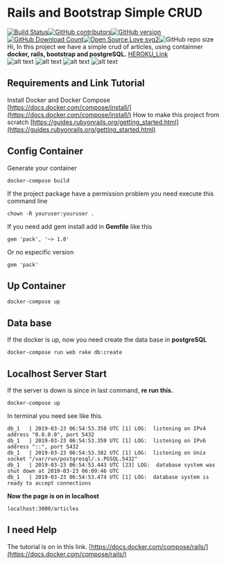 # Rails and Bootstrap Simple CRUD
[![Build Status](https://travis-ci.org/riberman/railscrudbootstrap.svg?branch=master)](https://travis-ci.org/riberman/railscrudbootstrap)[![GitHub contributors](https://img.shields.io/github/contributors/riberman/railscrudbootstrap.svg)](https://GitHub.com/riberman/railscrudbootstrap/graphs/contributors/)[![GitHub version](https://badge.fury.io/gh/riberman%2Frailscrudbootstrap.svg)](https://github.com/riberman/railscrudbootstrap)[
![GitHub Download Count](https://img.shields.io/github/downloads/riberman/railscrudbootstrap/total.svg)![Open Source Love svg2](https://badges.frapsoft.com/os/v2/open-source.svg?v=103)](https://github.com/riberman/railscrudbootstrap)![GitHub repo size](https://img.shields.io/github/repo-size/riberman/railscrudbootstrap.svg)
<br />
Hi, In this project we have a simple crud of articles, using containner **docker, rails, bootstrap and postgreSQL.**
[HEROKU_Link](https://pacific-citadel-82967.herokuapp.com/articles)<br />
![alt text](https://d1yjjnpx0p53s8.cloudfront.net/styles/logo-thumbnail/s3/112012/rails.png?itok=UeYwdITD)
![alt text](https://www.mundodocker.com.br/wp-content/uploads/2015/06/docker_facebook_share.png)
![alt text](http://micreiros.com/wp-content/uploads/bootstrap-logo.png)
![alt text](https://d1.awsstatic.com/rdsImages/postgresql_logo.6de4615badd99412268bc6aa8fc958a0f403dd41.png)
## Requirements and Link Tutorial
Install Docker and Docker Compose
[https://docs.docker.com/compose/install/](https://docs.docker.com/compose/install/) 
How to make this project from scratch
[https://guides.rubyonrails.org/getting_started.html](https://guides.rubyonrails.org/getting_started.html)
<br />
## Config Container
Generate your container
````
docker-compose build
````
If the project package have a permission problem you need execute this command line
````
chown -R youruser:youruser .
````
If you need add gem install add in **Gemfile** like this
````
gem 'pack', '~> 1.0'
````
Or no especific version
````
gem 'pack'
````
## Up Container
````
docker-compose up
````
## Data base 
If the docker is up, now you need create the data base in **postgreSQL**
````
docker-compose run web rake db:create
````

## Localhost Server Start
If the server is down is since in last command, **re run this.**
````
docker-compose up
````
In terminal you need see like this.
````
db_1   | 2019-03-23 06:54:53.358 UTC [1] LOG:  listening on IPv4 address "0.0.0.0", port 5432
db_1   | 2019-03-23 06:54:53.359 UTC [1] LOG:  listening on IPv6 address "::", port 5432
db_1   | 2019-03-23 06:54:53.382 UTC [1] LOG:  listening on Unix socket "/var/run/postgresql/.s.PGSQL.5432"
db_1   | 2019-03-23 06:54:53.443 UTC [23] LOG:  database system was shut down at 2019-03-23 06:09:46 UTC
db_1   | 2019-03-23 06:54:53.474 UTC [1] LOG:  database system is ready to accept connections
````
**Now the page is on in localhost**
````
localhost:3000/articles
````

## I need Help
The tutorial is on in this link.
[https://docs.docker.com/compose/rails/](https://docs.docker.com/compose/rails/)
